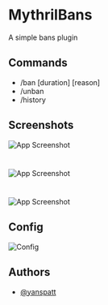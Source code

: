 
# MythrilBans

A simple bans plugin




## Commands

- /ban <player> [duration] [reason]
- /unban <player>
- /history <player>


## Screenshots

![App Screenshot](https://cdn.discordapp.com/attachments/1054390724050812998/1054928694432501810/image.png)
#
![App Screenshot](https://cdn.discordapp.com/attachments/1054390724050812998/1054928782735187998/image.png)
#
![App Screenshot](https://cdn.discordapp.com/attachments/1054390724050812998/1054928909239590992/image.png)


## Config

![Config](https://cdn.discordapp.com/attachments/1054390724050812998/1054929010234245190/image.png)
## Authors

- [@yanspatt](https://www.github.com/yspatt)


